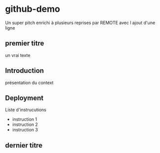 # github-demo
Un super pitch enrichi à plusieurs reprises par REMOTE
avec l ajout d'une ligne

## premier titre 
un vrai texte

## Introduction
présentation du context


## Deployment
Liste d'instrucutions
- instruction 1
- instruction 2
- instruction 3

## dernier titre
